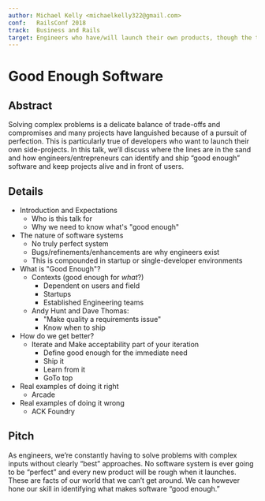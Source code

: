 ```yaml
---
author: Michael Kelly <michaelkelly322@gmail.com>
conf:   RailsConf 2018
track:  Business and Rails
target: Engineers who have/will launch their own products, though the topics are applicable to engineers within a larger organization as well, just maybe not as pertinent.
---
```


# Good Enough Software

## Abstract

Solving complex problems is a delicate balance of trade-offs and compromises and many projects have languished because of a pursuit of perfection.  This is particularly true of developers who want to launch their own side-projects. In this talk, we’ll discuss where the lines are in the sand and how engineers/entrepreneurs can identify and ship “good enough” software and keep projects alive and in front of users.

## Details

- Introduction and Expectations
  - Who is this talk for
  - Why we need to know what's "good enough"
- The nature of software systems
  - No truly perfect system
  - Bugs/refinements/enhancements are why engineers exist
  - This is compounded in startup or single-developer environments
- What is "Good Enough"?
  - Contexts (good enough for _what_?)
    - Dependent on users and field
    - Startups
    - Established Engineering teams
  - Andy Hunt and Dave Thomas:
    - "Make quality a requirements issue"
    - Know when to ship
- How do we get better?
  - Iterate and Make acceptability part of your iteration
    - Define good enough for the immediate need
    - Ship it
    - Learn from it
    - GoTo top
- Real examples of doing it right
  - Arcade
- Real examples of doing it wrong
  - ACK Foundry

## Pitch

As engineers, we’re constantly having to solve problems with complex inputs without clearly “best” approaches.  No software system is ever going to be “perfect” and every new product will be rough when it launches.  These are facts of our world that we can’t get around.  We can however hone our skill in identifying what makes software “good enough.”

